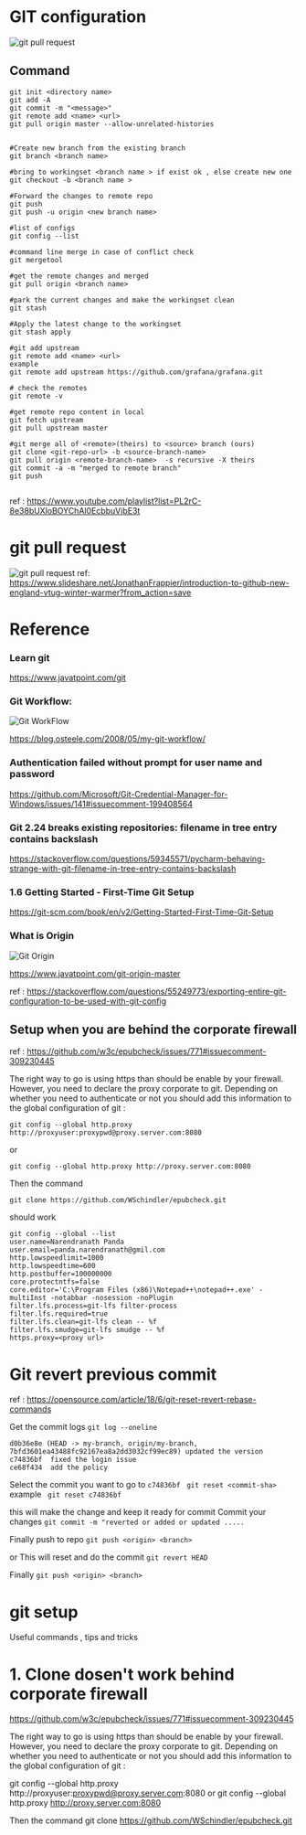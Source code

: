 # GIT  configuration 
![git pull request](https://github.com/NarendranathPanda/my-configuration/blob/master/img/git.png)



## Command 
```shell
git init <directory name>
git add -A 
git commit -m "<message>"
git remote add <name> <url>
git pull origin master --allow-unrelated-histories


#Create new branch from the existing branch
git branch <branch name>

#bring to workingset <branch name > if exist ok , else create new one
git checkout -b <branch name >

#Forward the changes to remote repo
git push
git push -u origin <new branch name>

#list of configs   
git config --list

#command line merge in case of conflict check 
git mergetool  

#get the remote changes and merged 
git pull origin <branch name> 

#park the current changes and make the workingset clean
git stash

#Apply the latest change to the workingset 
git stash apply 

#git add upstream 
git remote add <name> <url>
example
git remote add upstream https://github.com/grafana/grafana.git

# check the remotes 
git remote -v

#get remote repo content in local
git fetch upstream
git pull upstream master

#git merge all of <remote>(theirs) to <source> branch (ours)
git clone <git-repo-url> -b <source-branch-name>
git pull origin <remote-branch-name>  -s recursive -X theirs
git commit -a -m "merged to remote branch"
git push


```
ref : https://www.youtube.com/playlist?list=PL2rC-8e38bUXloBOYChAl0EcbbuVjbE3t


# git pull request 
![git pull request](https://github.com/NarendranathPanda/my-configuration/blob/master/img/git.png)
ref: https://www.slideshare.net/JonathanFrappier/introduction-to-github-new-england-vtug-winter-warmer?from_action=save
# Reference 
### Learn git 
https://www.javatpoint.com/git

### Git Workflow: 
![Git WorkFlow](https://images.osteele.com/2008/git-transport.png)

https://blog.osteele.com/2008/05/my-git-workflow/

### Authentication failed without prompt for user name and password
https://github.com/Microsoft/Git-Credential-Manager-for-Windows/issues/141#issuecomment-199408564

### Git 2.24 breaks existing repositories: filename in tree entry contains backslash
https://stackoverflow.com/questions/59345571/pycharm-behaving-strange-with-git-filename-in-tree-entry-contains-backslash

### 1.6 Getting Started - First-Time Git Setup
https://git-scm.com/book/en/v2/Getting-Started-First-Time-Git-Setup

### What is Origin 
![Git Origin](https://static.javatpoint.com/tutorial/git/images/git-origin-master2.png)

https://www.javatpoint.com/git-origin-master

ref : 
https://stackoverflow.com/questions/55249773/exporting-entire-git-configuration-to-be-used-with-git-config


## Setup when you are behind the corporate firewall

ref : https://github.com/w3c/epubcheck/issues/771#issuecomment-309230445

The right way to go is using https than should be enable by your firewall. However, you need to declare the proxy corporate to git. 
Depending on whether you need to authenticate or not you should add this information to the global configuration of git :


```
git config --global http.proxy http://proxyuser:proxypwd@proxy.server.com:8080
```

or

```
git config --global http.proxy http://proxy.server.com:8080
```

Then the command

```
git clone https://github.com/WSchindler/epubcheck.git
```
should work




```shell
git config --global --list
user.name=Narendranath Panda
user.email=panda.narendranath@gmil.com
http.lowspeedlimit=1000
http.lowspeedtime=600
http.postbuffer=100000000
core.protectntfs=false
core.editor='C:\Program Files (x86)\Notepad++\notepad++.exe' -multiInst -notabbar -nosession -noPlugin
filter.lfs.process=git-lfs filter-process
filter.lfs.required=true
filter.lfs.clean=git-lfs clean -- %f
filter.lfs.smudge=git-lfs smudge -- %f
https.proxy=<proxy url>
```
# Git revert previous commit 
ref : https://opensource.com/article/18/6/git-reset-revert-rebase-commands

Get the commit logs 
```git log --oneline```

```
d0b36e8e (HEAD -> my-branch, origin/my-branch, 7bfd3601ea43488fc92167ea8a2dd3032cf99ec89) updated the version
c74836bf  fixed the login issue
ce68f434  add the policy
```


Select the commit you want to go to ```c74836bf```
``` git reset <commit-sha>```
example 
``` git reset c74836bf```

this will make the change and keep it ready for commit 
Commit your changes 
```git commit -m "reverted or added or updated .....```

Finally  push to repo
```git push <origin> <branch>```

or 
This will reset and do the commit 
```git revert HEAD```

Finally 
```git push <origin> <branch>```

# git setup
Useful commands , tips and tricks 


# 1. Clone dosen't work behind corporate firewall

https://github.com/w3c/epubcheck/issues/771#issuecomment-309230445


The right way to go is using https than should be enable by your firewall. However, you need to declare the proxy corporate to git. Depending on whether you need to authenticate or not you should add this information to the global configuration of git :

git config --global http.proxy http://proxyuser:proxypwd@proxy.server.com:8080
or
git config --global http.proxy http://proxy.server.com:8080

Then the command
git clone https://github.com/WSchindler/epubcheck.git



